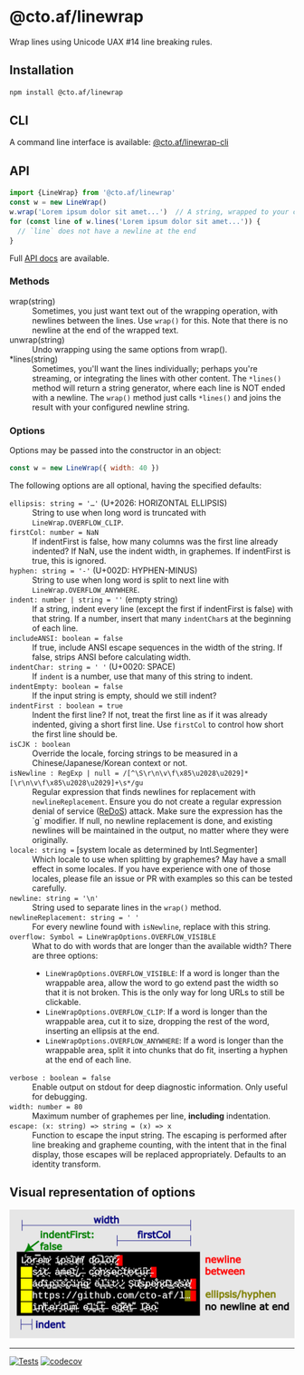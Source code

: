 # @cto.af/linewrap

Wrap lines using Unicode UAX #14 line breaking rules.

## Installation

```sh
npm install @cto.af/linewrap
```

## CLI

A command line interface is available: [@cto.af/linewrap-cli](https://github.com/cto-af/linewrap-cli)

## API

```js
import {LineWrap} from '@cto.af/linewrap'
const w = new LineWrap()
w.wrap('Lorem ipsum dolor sit amet...')  // A string, wrapped to your console length
for (const line of w.lines('Lorem ipsum dolor sit amet...')) {
  // `line` does not have a newline at the end
}
```

Full [API docs](https://cto-af.github.io/linewrap/) are available.

### Methods

<dl>
<dt>wrap(string)</dt>
<dd>Sometimes, you just want text out of the wrapping operation, with newlines
between the lines.  Use <code>wrap()</code> for this.  Note that there is no
newline at the end of the wrapped text.</dd>

<dt>unwrap(string)</dt>
<dd>Undo wrapping using the same options from wrap().</dd>

<dt>*lines(string)</dt>

<dd>Sometimes, you'll want the lines individually; perhaps you're streaming, or
integrating the lines with other content.  The <code>*lines()</code> method will
return a string generator, where each line is NOT ended with a newline.  The
<code>wrap()</code> method just calls <code>*lines()</code> and joins the result
with your configured newline string.</dd>
</dl>

### Options

Options may be passed into the constructor in an object:

```js
const w = new LineWrap({ width: 40 })
```

The following options are all optional, having the specified defaults:

<dl>
<dt><code>ellipsis: string = '…'</code> (U+2026: HORIZONTAL ELLIPSIS)</dt>
<dd>String to use when long word is truncated with
<code>LineWrap.OVERFLOW_CLIP</code>.</dd>

<dt><code>firstCol: number = NaN</code></dt>
<dd>If indentFirst is false, how many columns was the first line already indented?
If NaN, use the indent width, in graphemes.  If indentFirst is true, this is
ignored.</dd>

<dt><code>hyphen: string = '-'</code> (U+002D: HYPHEN-MINUS)</dt>
<dd>String to use when long word is split to next line with
<code>LineWrap.OVERFLOW_ANYWHERE</code>.</dd>

<dt><code>indent: number | string = ''</code> (empty string)</dt>
<dd>If a string, indent every line (except the first if indentFirst is false) with
that string.  If a number, insert that many <code>indentChar</code>s at the
beginning of each line.</dd>

<dt><code>includeANSI: boolean = false</code></dt>
<dd>If true, include ANSI escape sequences in the width of the string.  If false, strips ANSI before calculating width.</dd>

<dt><code>indentChar: string = ' '</code> (U+0020: SPACE)</dt>
<dd>If <code>indent</code> is a number, use that many of this string to indent.</dd>

<dt><code>indentEmpty: boolean = false</code></dt>
<dd>If the input string is empty, should we still indent?</dd>

<dt><code>indentFirst : boolean = true</code></dt>
<dd>Indent the first line?  If not, treat the first line as if it was already
indented, giving a short first line.  Use <code>firstCol</code> to control how
short the first line should be.</dd>

<dt><code>isCJK : boolean</code></dt>
<dd>Override the locale, forcing strings to be measured in a
Chinese/Japanese/Korean context or not.</dd>

<dt><code>isNewline : RegExp | null = /[^\S\r\n\v\f\x85\u2028\u2029]*[\r\n\v\f\x85\u2028\u2029]+\s*/gu</code></dt>
<dd>Regular expression that finds newlines for replacement with
<code>newlineReplacement</code>.  Ensure you do not create a regular expression
denial of service
(<a href='https://owasp.org/www-community/attacks/Regular_expression_Denial_of_Service_-_ReDoS'>ReDoS</a>)
attack.  Make sure the expression has the `g` modifier.  If null, no newline
replacement is done, and existing newlines will be maintained in the output, no
matter where they were originally.</dd>

<dt><code>locale: string =</code>
[system locale as determined by Intl.Segmenter]</dt>
<dd>Which locale to use when splitting by graphemes? May have a small effect in
some locales.  If you have experience with one of those locales, please file an
issue or PR with examples so this can be tested carefully.</dd>

<dt><code>newline: string = '\n'</code></dt>
<dd>String used to separate lines in the <code>wrap()</code> method.</dd>

<dt><code>newlineReplacement: string = ' '</code></dt>
<dd>For every newline found with <code>isNewline</code>, replace with this
string.</dd>

<dt><code>overflow: Symbol = LineWrapOptions.OVERFLOW_VISIBLE</code></dt>
<dd>What to do with words that are longer than the available width?  There are
three options:
  <ul>
    <li><code>LineWrapOptions.OVERFLOW_VISIBLE</code>: If a word is longer than
    the wrappable area, allow the word to go extend past the width so that it is
    not broken.  This is the only way for long URLs to still be clickable.</li>
    <li><code>LineWrapOptions.OVERFLOW_CLIP</code>: If a word is longer than the
    wrappable area, cut it to size, dropping the rest of the word, inserting an
    ellipsis at the end.</li>
    <li><code>LineWrapOptions.OVERFLOW_ANYWHERE</code>: If a word is longer than
    the wrappable area, split it into chunks that do fit, inserting a hyphen at
    the end of each line.</li>
  </ul>
</dd>

<dt><code>verbose : boolean = false</code></dt>
<dd>Enable output on stdout for deep diagnostic information.  Only useful for
debugging.</dd>

<dt><code>width: number = 80</code></dt>
<dd>Maximum number of graphemes per line, <b>including</b> indentation.</dd>

<dt><code>escape: (x: string) => string = (x) => x</code></dt>
<dd>Function to escape the input string. The escaping is performed after line
breaking and grapheme counting, with the intent that in the final display, those
escapes will be replaced appropriately.  Defaults to an identity transform.</dd>

</dl>

## Visual representation of options

![Visual depiction of linewrap options](https://raw.githubusercontent.com/cto-af/linewrap/main/assets/visual.png)

---
[![Tests](https://github.com/cto-af/linewrap/actions/workflows/node.js.yml/badge.svg)](https://github.com/cto-af/linewrap/actions/workflows/node.js.yml)
[![codecov](https://codecov.io/gh/cto-af/linewrap/branch/main/graph/badge.svg?token=rS0f3lhan5)](https://codecov.io/gh/cto-af/linewrap)
